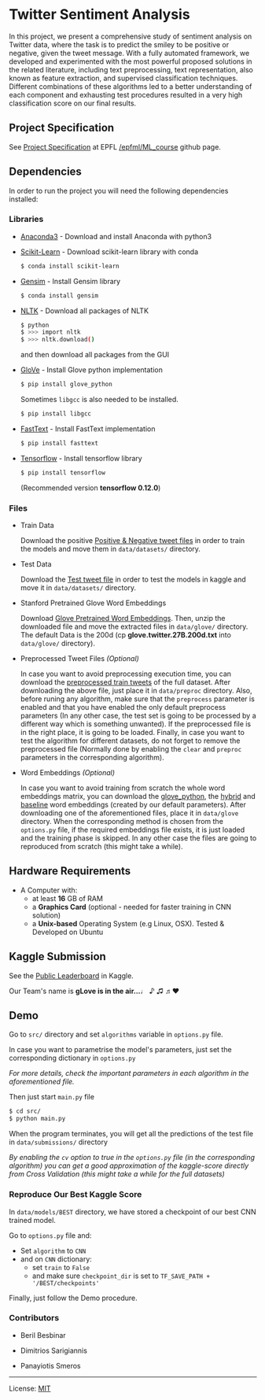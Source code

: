 # Twitter Sentiment Analysis

In this project, we present a comprehensive study of sentiment analysis on Twitter data, where the task is to predict the smiley to be positive or negative, given the tweet message.
With a fully automated framework, we developed and experimented with the most powerful proposed solutions in the related literature, including text preprocessing, text representation, also known as feature extraction, and supervised classification techniques.
Different combinations of these algorithms led to a better understanding of each component and exhausting test procedures resulted in a very high classification score on our final results.

## Project Specification

See [Project Specification](https://github.com/epfml/ML_course/tree/master/projects/project2/project_text_classification) at EPFL [/epfml/ML_course](https://github.com/epfml/ML_course) github page.

## Dependencies

In order to run the project you will need the following dependencies installed:

### Libraries

* [Anaconda3] - Download and install Anaconda with python3
* [Scikit-Learn] - Download scikit-learn library with conda

    ```sh
    $ conda install scikit-learn
    ```

* [Gensim] - Install Gensim library 

    ```sh
    $ conda install gensim
    ```
    
* [NLTK] - Download all packages of NLTK

    ```sh
    $ python
    $ >>> import nltk
    $ >>> nltk.download()
    ```

    and then download all packages from the GUI

* [GloVe] - Install Glove python implementation

    ```sh
    $ pip install glove_python
    ```
    
    Sometimes `libgcc` is also needed to be installed.
    ```sh
    $ pip install libgcc
    ```

* [FastText] - Install FastText implementation

    ```sh
    $ pip install fasttext
    ```
* [Tensorflow] - Install tensorflow library

    ```sh
    $ pip install tensorflow
    ```
    (Recommended version **tensorflow 0.12.0**)

### Files
* Train Data

    Download the positive [Positive & Negative tweet files](https://inclass.kaggle.com/c/epfml-text/download/twitter-datasets.zip) in order to train the models
    and move them in `data/datasets/` directory.

* Test Data

    Download the [Test tweet file](https://inclass.kaggle.com/c/epfml-text/download/test_data.txt) in order to test the models in kaggle
    and move it in `data/datasets/` directory.

* Stanford Pretrained Glove Word Embeddings

    Download [Glove Pretrained Word Embeddings](http://nlp.stanford.edu/data/glove.twitter.27B.zip).
    Then, unzip the downloaded file and move the extracted files in `data/glove/` directory.
    The default Data is the 200d (cp **glove.twitter.27B.200d.txt** into `data/glove/` directory).    

* Preprocessed Tweet Files *(Optional)*

    In case you want to avoid preprocessing execution time, you can download the [preprocessed train tweets](https://dl.dropboxusercontent.com/u/61311008/preproc/preproc_train.csv) of the full dataset. After downloading the above file, just place it in `data/preproc` directory. Also, before runing any algorithm, make sure that the `preprocess` parameter is enabled and that you have enabled the only default preprocess parameters (In any other case, the test set is going to be processed by a different way which is something unwanted). If the preprocessed file is in the right place, it is going to be loaded. Finally, in case you want to test the algorithm for different datasets, do not forget to remove the preprocessed file (Normally done by enabling the `clear` and `preproc` parameters in the corresponding algorithm). 
    
* Word Embeddings *(Optional)*
    
    In case you want to avoid training from scratch the whole word embeddings matrix, you can download the [glove_python](https://www.dropbox.com/sh/p7ea74wtc2ovuvn/AABPOJ3ryds4Jm1x2iHQ7j3aa/glove_python_embeddings.txt?dl=0), the [hybrid](https://www.dropbox.com/sh/p7ea74wtc2ovuvn/AABhb7tQqtqDNNcFfLu8xSCia/merged_embeddings.txt?dl=0) and [baseline](https://www.dropbox.com/sh/p7ea74wtc2ovuvn/AADYLaCh4CSW-AvSS6fay9TNa/baseline_embeddings.txt?dl=0) word embeddings (created by our default parameters). After downloading one of the aforementioned files, place it in `data/glove` directory. When the corresponding method is chosen from the `options.py` file, if the required embeddings file exists, it is just loaded and the training phase is skipped. In any other case the files are going to reproduced from scratch (this might take a while).


## Hardware Requirements

- A Computer with:
    - at least **16** GB of RAM
    - a **Graphics Card** (optional - needed for faster training in CNN solution)
    - a **Unix-based** Operating System (e.g Linux, OSX). Tested & Developed on Ubuntu

## Kaggle Submission

See the [Public Leaderboard](https://inclass.kaggle.com/c/epfml-text/leaderboard) in Kaggle.

Our Team's name is **gLove is in the air...**♩ ♪ ♫ ♬:heart:

## Demo

Go to `src/` directory and set `algorithms` variable in `options.py` file.

In case you want to parametrise the model's parameters, just set the corresponding
dictionary in `options.py`

*For more details, check the important parameters in each algorithm in the aforementioned file.*

Then just start `main.py` file

```sh
$ cd src/
$ python main.py
```

When the program terminates, you will get all the predictions of the test file
in `data/submissions/` directory

*By enabling the `cv` option to true in the `options.py` file (in the corresponding algorithm) you can get
a good approximation of the kaggle-score directly from Cross Validation (this might take a while for the full datasets)*

### Reproduce Our Best Kaggle Score

In `data/models/BEST` directory, we have stored a checkpoint of our best CNN trained model.

Go to `options.py` file and:

* Set `algorithm` to `CNN`
* and on `CNN` dictionary:
    * set `train` to `False`
    * and make sure `checkpoint_dir` is set to `TF_SAVE_PATH + '/BEST/checkpoints'`

Finally, just follow the Demo procedure.

### Contributors

- Beril Besbinar
- Dimitrios Sarigiannis
- Panayiotis Smeros


   [Anaconda3]: <https://www.continuum.io/downloads>
   [Scikit-Learn]: <http://scikit-learn.org/stable/install.html>
   [Gensim]: <https://radimrehurek.com/gensim/>
   [NLTK]: <http://www.nltk.org/>
   [GloVe]: <https://github.com/maciejkula/glove-python>
   [FastText]: <https://pypi.python.org/pypi/fasttext>
   [Tensorflow]: <https://www.tensorflow.org/get_started/os_setup>
   

___

License: [MIT](https://opensource.org/licenses/MIT)
